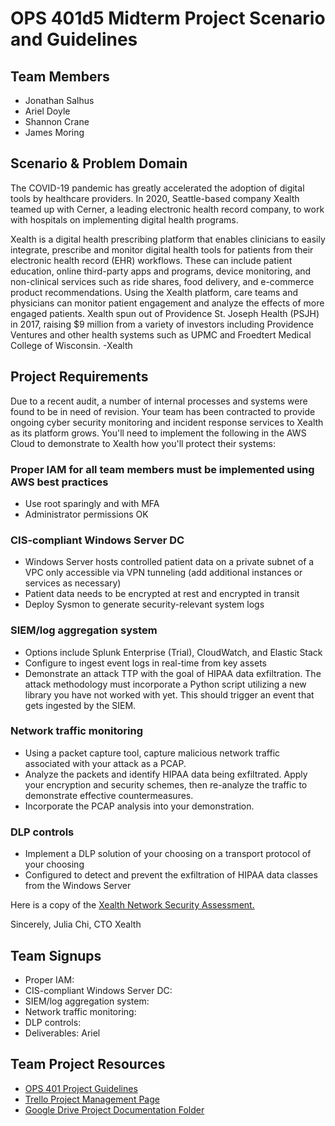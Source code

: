 # OPS 401d5 Midterm Project Scenario and Guidelines

## Team Members
- Jonathan Salhus
- Ariel Doyle
- Shannon Crane
- James Moring

## Scenario & Problem Domain
The COVID-19 pandemic has greatly accelerated the adoption of digital tools by healthcare providers. In 2020, Seattle-based company Xealth teamed up with Cerner, a leading electronic health record company, to work with hospitals on implementing digital health programs.

Xealth is a digital health prescribing platform that enables clinicians to easily integrate, prescribe and monitor digital health tools for patients from their electronic health record (EHR) workflows. These can include patient education, online third-party apps and programs, device monitoring, and non-clinical services such as ride shares, food delivery, and e-commerce product recommendations. Using the Xealth platform, care teams and physicians can monitor patient engagement and analyze the effects of more engaged patients. Xealth spun out of Providence St. Joseph Health (PSJH) in 2017, raising $9 million from a variety of investors including Providence Ventures and other health systems such as UPMC and Froedtert Medical College of Wisconsin. -Xealth

## Project Requirements
Due to a recent audit, a number of internal processes and systems were found to be in need of revision. Your team has been contracted to provide ongoing cyber security monitoring and incident response services to Xealth as its platform grows. You'll need to implement the following in the AWS Cloud to demonstrate to Xealth how you'll protect their systems:
 
### Proper IAM for all team members must be implemented using AWS best practices
- Use root sparingly and with MFA
- Administrator permissions OK

### CIS-compliant Windows Server DC
- Windows Server hosts controlled patient data on a private subnet of a VPC only accessible via VPN tunneling (add additional instances or services as necessary)
- Patient data needs to be encrypted at rest and encrypted in transit
- Deploy Sysmon to generate security-relevant system logs

### SIEM/log aggregation system
- Options include Splunk Enterprise (Trial), CloudWatch, and Elastic Stack
- Configure to ingest event logs in real-time from key assets
- Demonstrate an attack TTP with the goal of HIPAA data exfiltration. The attack methodology must incorporate a Python script utilizing a new library you have not worked with yet. This should trigger an event that gets ingested by the SIEM.

### Network traffic monitoring
- Using a packet capture tool, capture malicious network traffic associated with your attack as a PCAP.
- Analyze the packets and identify HIPAA data being exfiltrated. Apply your encryption and security schemes, then re-analyze the traffic to demonstrate effective countermeasures.
- Incorporate the PCAP analysis into your demonstration.

### DLP controls
- Implement a DLP solution of your choosing on a transport protocol of your choosing
- Configured to detect and prevent the exfiltration of HIPAA data classes from the Windows Server

Here is a copy of the [Xealth Network Security Assessment.](https://www.icloud.com/iclouddrive/0xI962tCmPxawI5W_clmCAHhw#Network_Security_Assessment_-_Xealth)
 
Sincerely, 
Julia Chi, CTO Xealth
 
## Team Signups
  - Proper IAM:
  - CIS-compliant Windows Server DC:
  - SIEM/log aggregation system:
  - Network traffic monitoring:
  - DLP controls:
  - Deliverables: Ariel

## Team Project Resources
- [OPS 401 Project Guidelines](https://github.com/codefellows/ops-401-cybersecurity-guide/blob/main/curriculum/class-20/project-guidelines.md)
- [Trello Project Management Page](https://trello.com/invite/b/3hQApNiW/ATTI693fdaec4b1002ba98283f9e7ec8c866E23E7E3B/unnamed-mid-project)
- [Google Drive Project Documentation Folder](https://drive.google.com/drive/folders/10q1iTIIHyK_R2-ltvlMJH7dfzzKp7_BJ?usp=sharing)
